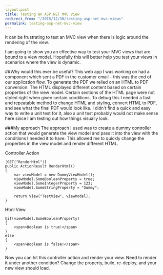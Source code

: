 ```yaml
---
layout:post
title: Testing an ASP.NET MVC View
redirect_from: "/2015/12/30/testing-asp-net-mvc-views"
permalink: testing-asp-net-mvc-view
---
```


It can be frustrating to test an MVC view when there is logic around the rendering of the view.
	
I am going to show you an effective way to test your MVC views that are bound to a view model. Hopefully this will better help you test your views in scenarios where the view is dynamic.

##Why would this ever be useful?
This web app I was working on had a component which sent a PDF in the customer email - this was the end of our application flow. To generate the PDF we relied on an HTML to PDF conversion. The HTML displayed different content based on certain properties of the view model. Certain sections of the HTML page were not styled right when given certain conditions. To debug this I needed a fast and repeatable method to change HTML and styling, convert HTML to PDF, and see what the final PDF would look like. I didn't find a quick and easy way to write a unit test for it, also a unit test probably would not make sense here since I am testing out how things visually look.

###My approach
The approach I used was to create a dummy controller action that would generate the view model and pass it into the view with the conditions I needed it to have. This allowed me to quickly change the properties in the view model and render different HTML.

Controller Action

```
[GET("RenderHtml")]
public ActionResult RenderHtml()
{
	var viewModel = new DummyViewModel();
	viewModel.SomeBooleanProperty = true;
	viewModel.SomeIntegerProperty = 123;
	viewModel.SomeStringProperty = "Dummy";
	
	return View("TestView", viewModel);
}
```
Html View

```
@if(viewModel.SomeBooleanProperty)
{
	<span>Boolean is true!</span>
}
else
{
	<span>Boolean is false!</span>
}
```

Now you can hit this controller action and render your view. Need to render it under another condition? Change the property, build, re-deploy, and your new view should load.